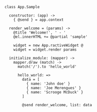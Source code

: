 
    class App.Sample

      constructor: (app) ->
        { @send } = app.context

      render_welcome = (params) ->
        @title 'Welcome!', ' - '
        @el.innerHTML += @partial 'sample'

        widget = new App.ractiveWidget @
        widget = widget.render params

      initialize_module: (mapper) ->
        mapper.draw (match) ->
          match('/').to 'hello_world'

          hello_world: =>
            data = [
              { name: 'John doe' }
              { name: 'Joe Merengues' }
              { name: 'Scrooge McDuck' }
            ]

            @send render_welcome, list: data
